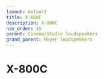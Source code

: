 ```yaml
---
layout: default
title: X-800C
description: X-800C
nav_order: 15
parent: Cinema/Studio loudspeakers
grand_parent: Meyer loudspeakers
---
```


# X-800C
